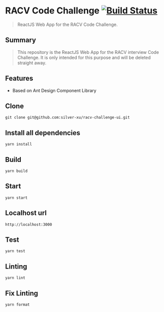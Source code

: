 # RACV Code Challenge [![Build Status](https://travis-ci.org/silver-xu/racv-challenge-ui.svg?branch=master)](https://travis-ci.org/silver-xu/racv-challenge-ui)

> ReactJS Web App for the RACV Code Challenge.

## Summary

> This repository is the ReactJS Web App for the RACV interview Code Challenge. It is only intended for this purpose and will be deleted straight away.

## Features

- Based on Ant Design Component Library

## Clone

```shell
git clone git@github.com:silver-xu/racv-challenge-ui.git
```

## Install all dependencies

```
yarn install
```

## Build

```
yarn build
```

## Start

```
yarn start
```

## Localhost url

```
http://localhost:3000
```

## Test

```
yarn test
```

## Linting

```
yarn lint
```

## Fix Linting

```
yarn format
```
